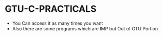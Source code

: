 ﻿# GTU-C-PRACTICALS
 
 - You Can access it as many times you want
 - Also there are some programs which are IMP but Out of GTU Portion
